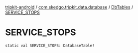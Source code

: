 [tripkit-android](../../index.md) / [com.skedgo.tripkit.data.database](../index.md) / [DbTables](index.md) / [SERVICE_STOPS](./-s-e-r-v-i-c-e_-s-t-o-p-s.md)

# SERVICE_STOPS

`static val SERVICE_STOPS: DatabaseTable!`